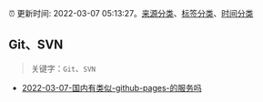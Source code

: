 :alarm_clock: 更新时间: 2022-03-07 05:13:27。[来源分类](../README.md)、[标签分类](../TAGS.md)、[时间分类](../TIMELINE.md)

## Git、SVN


> 关键字：`Git`、`SVN`



- [2022-03-07-国内有类似-github-pages-的服务吗](https://www.v2ex.com/t/838535) 
